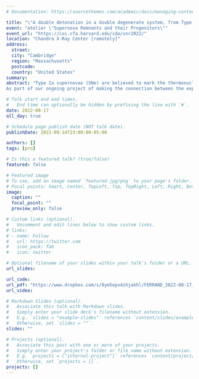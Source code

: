 ```yaml
---
# Documentation: https://sourcethemes.com/academic/docs/managing-content/

title: "\"A double detonation in a double degenerate system, from Type Ia supernova to supernova remnant\""
event: "atelier \"Supernova Remnants and their Progenitors\""
event_url: "https://cxc.cfa.harvard.edu/cdo/snr2022/"
location: "Chandra X-Ray Center [remotely]"
address:
  street:
  city: "Cambridge"
  region: "Massachusetts"
  postcode:
  country: "United States"
summary:
abstract: "Type Ia supernovae (SNe) are believed to mark the thermonuclear explosion of a white dwarf (WD), but the explosion mechanism is stil unclear. Recently a new theoretical model was proposed, for a binary WD, where the primary WD explodes via a double detonation (despite being of sub-Chandrasekhar mass) while the secondary WD survives and is ejected away. This has been called a \"dynamically-driven double-degenerate double-detonation\" or D^6. The discovery of hypervelocity stars with GAIA supports this scenario.
As part of our ongoing project of making the connection between the explosion physics and the remnant dynamics, we simulated in 3D the evolution of a D6 SN into the SNR phase, up to thousands of years after the explosion. Assuming a uniform ambient medium, we reveal specific signatures of the progenitor system and explosion mechanism. In particular the companion WD produces a large conical shadow in the ejecta. Our work shows the intrinsic diversity of thermonuclear SNe and their remnants."

# Talk start and end times.
#   End time can optionally be hidden by prefixing the line with `#`.
date: 2022-08-17
all_day: true

# Schedule page publish date (NOT talk date).
publishDate: 2022-09-14T23:00:00-05:00

authors: []
tags: [pro]

# Is this a featured talk? (true/false)
featured: false

# Featured image
# To use, add an image named `featured.jpg/png` to your page's folder.
# Focal points: Smart, Center, TopLeft, Top, TopRight, Left, Right, BottomLeft, Bottom, BottomRight.
image:
  caption: ""
  focal_point: ""
  preview_only: false

# Custom links (optional).
#   Uncomment and edit lines below to show custom links.
# links:
# - name: Follow
#   url: https://twitter.com
#   icon_pack: fab
#   icon: twitter

# Optional filename of your slides within your talk's folder or a URL.
url_slides:

url_code:
url_pdf: "https://www.dropbox.com/s/8ym5epv4zhjakhl/FERRAND_2022-08-17_Chandra_SN2SNR_D6.pdf?dl=0"
url_video:

# Markdown Slides (optional).
#   Associate this talk with Markdown slides.
#   Simply enter your slide deck's filename without extension.
#   E.g. `slides = "example-slides"` references `content/slides/example-slides.md`.
#   Otherwise, set `slides = ""`.
slides: ""

# Projects (optional).
#   Associate this post with one or more of your projects.
#   Simply enter your project's folder or file name without extension.
#   E.g. `projects = ["internal-project"]` references `content/project/deep-learning/index.md`.
#   Otherwise, set `projects = []`.
projects: []
---
```


